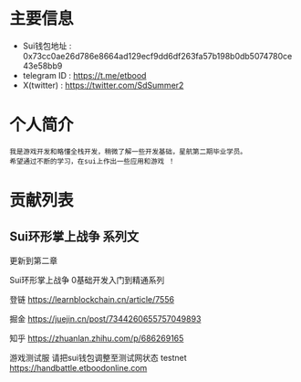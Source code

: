 # 主要信息
- Sui钱包地址 : 0x73cc0ae26d786e8664ad129ecf9dd6df263fa57b198b0db5074780ce43e58bb9
- telegram ID : https://t.me/etbood
- X(twitter) : https://twitter.com/SdSummer2

# 个人简介
    我是游戏开发和略懂全栈开发，稍微了解一些开发基础，星航第二期毕业学员。
    希望通过不断的学习，在sui上作出一些应用和游戏 ！

# 贡献列表

## Sui环形掌上战争 系列文

更新到第二章

Sui环形掌上战争 0基础开发入门到精通系列

登链
https://learnblockchain.cn/article/7556

掘金
https://juejin.cn/post/7344260655757049893

知乎
https://zhuanlan.zhihu.com/p/686269165

游戏测试服 请把sui钱包调整至测试网状态 testnet
https://handbattle.etboodonline.com
